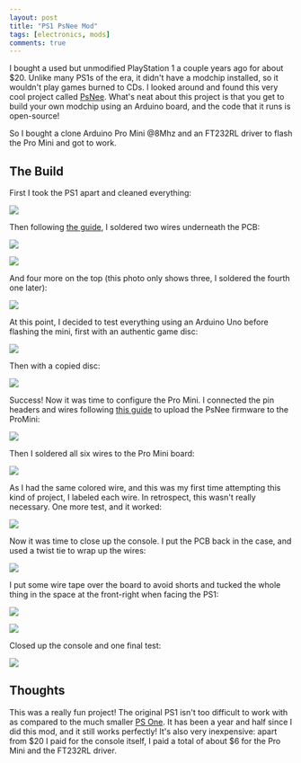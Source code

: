 ```yaml
---
layout: post
title: "PS1 PsNee Mod"
tags: [electronics, mods]
comments: true
---
```


I bought a used but unmodified PlayStation 1 a couple years ago for about $20. Unlike many PS1s of the era, it didn't have a modchip installed, so it wouldn't play games burned to CDs. I looked around and found this very cool project called [PsNee](https://github.com/kalymos/PsNee). What's neat about this project is that you get to build your own modchip using an Arduino board, and the code that it runs is open-source!

So I bought a clone Arduino Pro Mini @8Mhz and an FT232RL driver to flash the Pro Mini and got to work.

## The Build

First I took the PS1 apart and cleaned everything:

![](/assets/images/psnee-mod/IMG_9865.jpg)

Then following [the guide](https://github.com/kalymos/PsNee/blob/master/PsNee%20modchip%20installation%20guide.pdf), I soldered two wires underneath the PCB:

![](/assets/images/psnee-mod/IMG_9866.jpg)

![](/assets/images/psnee-mod/IMG_9905.jpg)

And four more on the top (this photo only shows three, I soldered the fourth one later):

![](/assets/images/psnee-mod/IMG_9871.jpg)

At this point, I decided to test everything using an Arduino Uno before flashing the mini, first with an authentic game disc:

![](/assets/images/psnee-mod/IMG_9873.jpg)

Then with a copied disc:

![](/assets/images/psnee-mod/IMG_9887.jpg)

Success! Now it was time to configure the Pro Mini. I connected the pin headers and wires following [this guide](https://alselectro.wordpress.com/2017/05/14/arduino-pro-mini-how-to-upload-code/) to upload the PsNee firmware to the ProMini:

![](/assets/images/psnee-mod/IMG_9891.jpg)

Then I soldered all six wires to the Pro Mini board:

![](/assets/images/psnee-mod/IMG_9897.jpg)

As I had the same colored wire, and this was my first time attempting this kind of project, I labeled each wire. In retrospect, this wasn't really necessary. One more test, and it worked:

![](/assets/images/psnee-mod/IMG_9899.jpg)

Now it was time to close up the console. I put the PCB back in the case, and used a twist tie to wrap up the wires:

![](/assets/images/psnee-mod/IMG_9906.jpg)

I put some wire tape over the board to avoid shorts and tucked the whole thing in the space at the front-right when facing the PS1:

![](/assets/images/psnee-mod/IMG_9909.jpg)

![](/assets/images/psnee-mod/IMG_9911.jpg)

Closed up the console and one final test:

![](/assets/images/psnee-mod/IMG_9914.jpg)


## Thoughts

This was a really fun project! The original PS1 isn't too difficult to work with as compared to the much smaller [PS One](https://en.wikipedia.org/wiki/PlayStation_models#PS_One). It has been a year and half since I did this mod, and it still works perfectly! It's also very inexpensive: apart from $20 I paid for the console itself, I paid a total of about $6 for the Pro Mini and the FT232RL driver.
